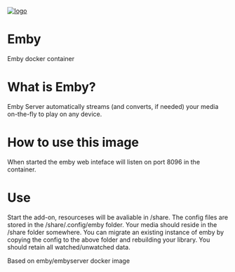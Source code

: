 [![logo](https://github.com/haberda/hassio_addons/blob/master/emby/logo.png)](http://emby.media/)

# Emby

Emby docker container

# What is Emby?

Emby Server automatically streams (and converts, if needed) your media
on-the-fly to play on any device.

# How to use this image

When started the emby web inteface will listen on port 8096 in the container.

# Use

Start the add-on, resourceses will be avaliable in /share. The config files are stored in the /share/.config/emby folder. Your media should reside in the /share folder somewhere. You can migrate an existing instance of emby by copying the config to the above folder and rebuilding your library. You should retain all watched/unwatched data.

Based on emby/embyserver docker image
